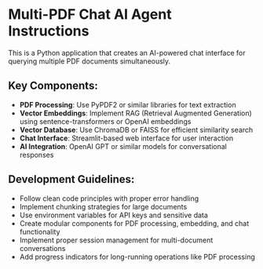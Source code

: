 <!-- Use this file to provide workspace-specific custom instructions to Copilot. For more details, visit https://code.visualstudio.com/docs/copilot/copilot-customization#_use-a-githubcopilotinstructionsmd-file -->

# Multi-PDF Chat AI Agent Instructions

This is a Python application that creates an AI-powered chat interface for querying multiple PDF documents simultaneously.

## Key Components:
- **PDF Processing**: Use PyPDF2 or similar libraries for text extraction
- **Vector Embeddings**: Implement RAG (Retrieval Augmented Generation) using sentence-transformers or OpenAI embeddings
- **Vector Database**: Use ChromaDB or FAISS for efficient similarity search
- **Chat Interface**: Streamlit-based web interface for user interaction
- **AI Integration**: OpenAI GPT or similar models for conversational responses

## Development Guidelines:
- Follow clean code principles with proper error handling
- Implement chunking strategies for large documents
- Use environment variables for API keys and sensitive data
- Create modular components for PDF processing, embedding, and chat functionality
- Implement proper session management for multi-document conversations
- Add progress indicators for long-running operations like PDF processing
